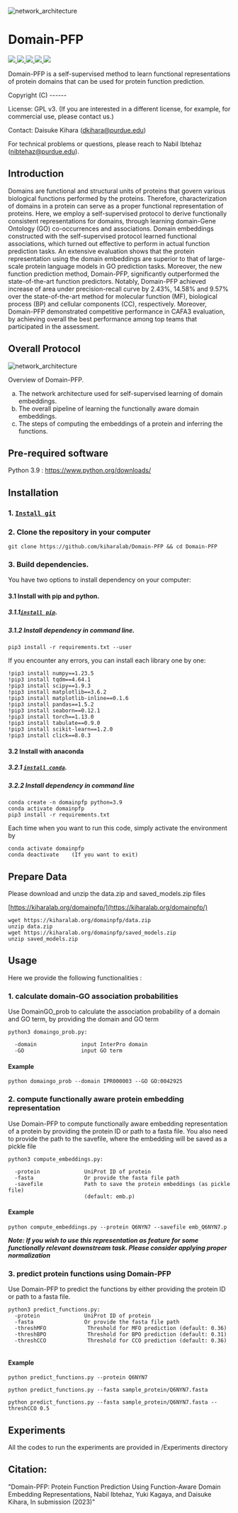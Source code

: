 
![network_architecture](imgs/domain-pfp.png)

# Domain-PFP 

<a href="https://github.com/marktext/marktext/releases/latest">
   <img src="https://img.shields.io/badge/DomainPFP-v1.0.0-green">
   <img src="https://img.shields.io/badge/platform-Linux%20%7C%20Mac%20-green">
   <img src="https://img.shields.io/badge/Language-python3-green">
   <img src="https://img.shields.io/badge/dependencies-tested-green">
   <img src="https://img.shields.io/badge/licence-GNU-green">
</a>      <br>



Domain-PFP is a self-supervised method to learn functional representations of protein domains that can be used for protein function prediction.

Copyright (C) ------

License: GPL v3. (If you are interested in a different license, for example, for commercial use, please contact us.) 

Contact: Daisuke Kihara (dkihara@purdue.edu)

For technical problems or questions, please reach to Nabil Ibtehaz (nibtehaz@purdue.edu).


## Introduction
Domains are functional and structural units of proteins that govern various biological functions performed by the proteins. Therefore, characterization of domains in a protein can serve as a proper functional representation of proteins. Here, we employ a self-supervised protocol to derive functionally consistent representations for domains, through learning domain-Gene Ontology (GO) co-occurrences and associations. Domain embeddings constructed with the self-supervised protocol learned functional associations, which turned out effective to perform in actual function prediction tasks. An extensive evaluation shows that the protein representation using the domain embeddings are superior to that of large-scale protein language models in GO prediction tasks. Moreover, the new function prediction method, Domain-PFP, significantly outperformed the state-of-the-art function predictors. Notably, Domain-PFP achieved increase of area under precision-recall curve by 2.43%, 14.58% and 9.57% over the state-of-the-art method for molecular function (MF), biological process (BP) and cellular components (CC), respectively. Moreover, Domain-PFP demonstrated competitive performance in CAFA3 evaluation, by achieving overall the best performance among top teams that participated in the assessment.


## Overall Protocol

![network_architecture](imgs/overview.png)

Overview of Domain-PFP. 

<ol type="a">
  <li>The network architecture used for self-supervised learning of domain embeddings. </li>
  <li>The overall pipeline of learning the functionally aware domain embeddings.</li>
  <li>The steps of computing the embeddings of a protein and inferring the functions.</li>
</ol>



## Pre-required software
Python 3.9 : https://www.python.org/downloads/    

## Installation  
### 1. [`Install git`](https://git-scm.com/book/en/v2/Getting-Started-Installing-Git) 
### 2. Clone the repository in your computer 
```
git clone https://github.com/kiharalab/Domain-PFP && cd Domain-PFP
```

### 3. Build dependencies.   
You have two options to install dependency on your computer:
#### 3.1 Install with pip and python.
##### 3.1.1[`install pip`](https://pip.pypa.io/en/stable/installing/).
##### 3.1.2  Install dependency in command line.
```
pip3 install -r requirements.txt --user
```
If you encounter any errors, you can install each library one by one:
```
!pip3 install numpy==1.23.5
!pip3 install tqdm==4.64.1
!pip3 install scipy==1.9.3
!pip3 install matplotlib==3.6.2
!pip3 install matplotlib-inline==0.1.6
!pip3 install pandas==1.5.2
!pip3 install seaborn==0.12.1
!pip3 install torch==1.13.0
!pip3 install tabulate==0.9.0
!pip3 install scikit-learn==1.2.0
!pip3 install click==8.0.3
```

#### 3.2 Install with anaconda
##### 3.2.1 [`install conda`](). 
##### 3.2.2 Install dependency in command line
```
conda create -n domainpfp python=3.9
conda activate domainpfp
pip3 install -r requirements.txt 
```

Each time when you want to run this code, simply activate the environment by

```
conda activate domainpfp
conda deactivate    (If you want to exit) 
```

## Prepare Data
Please download and unzip the data.zip and saved_models.zip files

[https://kiharalab.org/domainpfp/](https://kiharalab.org/domainpfp/)

```
wget https://kiharalab.org/domainpfp/data.zip
unzip data.zip
wget https://kiharalab.org/domainpfp/saved_models.zip
unzip saved_models.zip

```

## Usage


Here we provide the following functionalities :  



### 1. calculate domain-GO association probabilities

Use DomainGO_prob to calculate the association probability of a domain and GO term, by providing the domain and GO term

```
python3 domaingo_prob.py:

  -domain              input InterPro domain
  -GO                  input GO term
```

#### Example
```
python domaingo_prob --domain IPR000003 --GO GO:0042925

```

### 2. compute functionally aware protein embedding representation

Use Domain-PFP to compute functionally aware embedding representation of a protein by providing the protein ID or path to a fasta file. You also need to provide the path to the savefile, where the embedding will be saved as a pickle file

```
python3 compute_embeddings.py:

  -protein              UniProt ID of protein
  -fasta                Or provide the fasta file path
  -savefile             Path to save the protein embeddings (as pickle file)
                        (default: emb.p)  
```

#### Example

```
python compute_embeddings.py --protein Q6NYN7 --savefile emb_Q6NYN7.p
```

***Note: If you wish to use this representation as feature for some functionally relevant downstream task. Please consider applying proper normalization***


### 3. predict protein functions using Domain-PFP

Use Domain-PFP to predict the functions by either providing the protein ID or path to a fasta file.

```
python3 predict_functions.py:
  -protein              UniProt ID of protein
  -fasta                Or provide the fasta file path
  -threshMFO             Threshold for MFO prediction (default: 0.36)
  -threshBPO             Threshold for BPO prediction (default: 0.31)
  -threshCCO             Threshold for CCO prediction (default: 0.36)
  
```

#### Example

```
python predict_functions.py --protein Q6NYN7
```

```
python predict_functions.py --fasta sample_protein/Q6NYN7.fasta
```

```
python predict_functions.py --fasta sample_protein/Q6NYN7.fasta --threshCCO 0.5
```

## Experiments

All the codes to run the experiments are provided in /Experiments directory


## Citation:

"Domain-PFP: Protein Function Prediction Using Function-Aware Domain Embedding Representations, Nabil Ibtehaz, Yuki Kagaya, and Daisuke Kihara, In submission (2023)"
